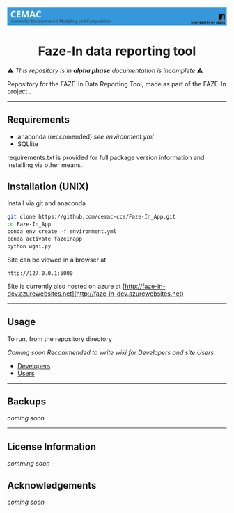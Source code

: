 <div align="center">
<a href="https://www.cemac.leeds.ac.uk/">
  <img src="https://github.com/cemac/cemac_generic/blob/master/Images/cemac.png"></a>
  <br>
</div>

 <h1> <center> Faze-In data reporting tool </center> </h1>

 <!--![GitHub release](https://img.shields.io/github/release/cemac-ccs/Faze-In_App.svg) ![GitHub](https://img.shields.io/github/license/cemac-ccs/Faze-In_App.svg) [![GitHub top language](https://img.shields.io/github/languages/top/cemac-ccs/Faze-In_App.svg)](https://github.com/cemac-ccs/Faze-In_App) [![GitHub issues](https://img.shields.io/github/issues/cemac-ccs/Faze-In_App.svg)](https://github.com/cemac-ccs/Faze-In_App/issues) [![GitHub last commit](https://img.shields.io/github/last-commit/cemac-ccs/Faze-In_App.svg)](https://github.com/cemac-ccs/Faze-In_App/commits/master) [![GitHub All Releases](https://img.shields.io/github/downloads/cemac-ccs/Faze-In_App/total.svg)](https://github.com/cemac-ccs/Faze-In_App/releases)
 [![HitCount](http://hits.dwyl.io/{cemac-ccs}/{Faze-In_App}.svg)](http://hits.dwyl.io/{cemac-ccs}/{Faze-In_App})-->

:warning: *This repository is in **alpha phase** documentation is incomplete* :warning:

Repository for the FAZE-In Data Reporting Tool, made as part of the FAZE-In project . [<insert future site address here>]()

<hr>

## Requirements

* anaconda (reccomended) *see environment.yml*
* SQLlite

requirements.txt is provided for full package version information and installing via other means.

## Installation (UNIX)

Install via git and anaconda

```bash
git clone https://github.com/cemac-ccs/Faze-In_App.git
cd Faze-In_App
conda env create -f environment.yml
conda activate fazeinapp
python wgsi.py
```
Site can be viewed in a browser at
```
http://127.0.0.1:5000
```
Site is currently also hosted on azure at [http://faze-in-dev.azurewebsites.net](http://faze-in-dev.azurewebsites.net)

<hr>

## Usage

To run, from the repository directory

*Coming soon Recommended to write wiki for Developers and site Users*

* [Developers]()
* [Users]()

<hr>

## Backups

*coming soon*

<hr>

<!--- release table

*coming soon*

|  Version            | Release          |
|---------------------|------------------|
|  Beta               | [![GitHubrelease](https://img.shields.io/badge/release-v.0.0-red.svg)](https://github.com/cemac/COMET_VolcDB/releases/tag/0.0)|
|  Fist Stable (Jan 2020?)  |  [![GitHubrelease](https://img.shields.io/badge/release-v.1.0-red.svg)](https://github.com/cemac/COMET_VolcDB/releases/tag/1.0)  |
<!--- table --->

## License Information

*comming soon*

## Acknowledgements

_coming soon_

<!--## References

* [https://github.com/universityofleeds/volcano-database](https://github.com/universityofleeds/volcano-database)-->
